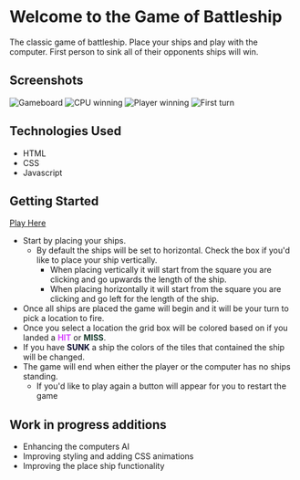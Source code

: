 # **Welcome to the Game of Battleship**
The classic game of battleship. Place your ships and play with the computer. First person to sink all of their opponents ships will win.
## Screenshots
![Gameboard](https://i.imgur.com/6zSCDlV.png)
![CPU winning](https://i.imgur.com/QY6miCk.png)
![Player winning](https://i.imgur.com/6ofFqPp.png)
![First turn](https://i.imgur.com/WVPFjD4.png)
## Technologies Used
   - HTML 
   - CSS
   - Javascript
## Getting Started
[Play Here](https://skylor727.github.io/battleship/)
- Start by placing your ships.
    - By default the ships will be set to horizontal. Check the box if you'd like to place your ship vertically.
        - When placing vertically it will start from the square you are clicking and go upwards the length of the ship.
        - When placing horizontally it will start from the square you are clicking and go left for the length of the ship.
- Once all ships are placed the game will begin and it will be your turn to pick a location to fire.
- Once you select a location the grid box will be colored based on if you landed a <span style="color:#d745ff">**HIT**</span> or <span style="color:#15392a">**MISS**</span>.
- If you have <span style="color:#09092c">**SUNK**</span> a ship the colors of the tiles that contained the ship will be changed.
- The game will end when either the player or the computer has no ships standing.
    - If you'd like to play again a button will appear for you to restart the game
## Work in progress additions
   - Enhancing the computers AI
   - Improving styling and adding CSS animations
   - Improving the place ship functionality
